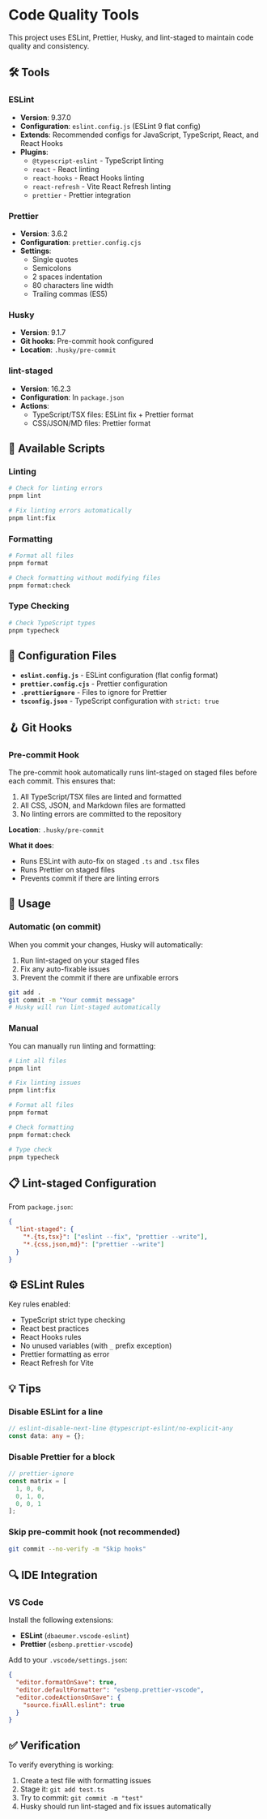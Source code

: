 # Code Quality Tools

This project uses ESLint, Prettier, Husky, and lint-staged to maintain code quality and consistency.

## 🛠️ Tools

### ESLint

- **Version**: 9.37.0
- **Configuration**: `eslint.config.js` (ESLint 9 flat config)
- **Extends**: Recommended configs for JavaScript, TypeScript, React, and React Hooks
- **Plugins**:
  - `@typescript-eslint` - TypeScript linting
  - `react` - React linting
  - `react-hooks` - React Hooks linting
  - `react-refresh` - Vite React Refresh linting
  - `prettier` - Prettier integration

### Prettier

- **Version**: 3.6.2
- **Configuration**: `prettier.config.cjs`
- **Settings**:
  - Single quotes
  - Semicolons
  - 2 spaces indentation
  - 80 characters line width
  - Trailing commas (ES5)

### Husky

- **Version**: 9.1.7
- **Git hooks**: Pre-commit hook configured
- **Location**: `.husky/pre-commit`

### lint-staged

- **Version**: 16.2.3
- **Configuration**: In `package.json`
- **Actions**:
  - TypeScript/TSX files: ESLint fix + Prettier format
  - CSS/JSON/MD files: Prettier format

## 📝 Available Scripts

### Linting

```bash
# Check for linting errors
pnpm lint

# Fix linting errors automatically
pnpm lint:fix
```

### Formatting

```bash
# Format all files
pnpm format

# Check formatting without modifying files
pnpm format:check
```

### Type Checking

```bash
# Check TypeScript types
pnpm typecheck
```

## 🔧 Configuration Files

- **`eslint.config.js`** - ESLint configuration (flat config format)
- **`prettier.config.cjs`** - Prettier configuration
- **`.prettierignore`** - Files to ignore for Prettier
- **`tsconfig.json`** - TypeScript configuration with `strict: true`

## 🪝 Git Hooks

### Pre-commit Hook

The pre-commit hook automatically runs lint-staged on staged files before each commit. This ensures that:

1. All TypeScript/TSX files are linted and formatted
2. All CSS, JSON, and Markdown files are formatted
3. No linting errors are committed to the repository

**Location**: `.husky/pre-commit`

**What it does**:

- Runs ESLint with auto-fix on staged `.ts` and `.tsx` files
- Runs Prettier on staged files
- Prevents commit if there are linting errors

## 🚀 Usage

### Automatic (on commit)

When you commit your changes, Husky will automatically:

1. Run lint-staged on your staged files
2. Fix any auto-fixable issues
3. Prevent the commit if there are unfixable errors

```bash
git add .
git commit -m "Your commit message"
# Husky will run lint-staged automatically
```

### Manual

You can manually run linting and formatting:

```bash
# Lint all files
pnpm lint

# Fix linting issues
pnpm lint:fix

# Format all files
pnpm format

# Check formatting
pnpm format:check

# Type check
pnpm typecheck
```

## 📋 Lint-staged Configuration

From `package.json`:

```json
{
  "lint-staged": {
    "*.{ts,tsx}": ["eslint --fix", "prettier --write"],
    "*.{css,json,md}": ["prettier --write"]
  }
}
```

## ⚙️ ESLint Rules

Key rules enabled:

- TypeScript strict type checking
- React best practices
- React Hooks rules
- No unused variables (with `_` prefix exception)
- Prettier formatting as error
- React Refresh for Vite

## 💡 Tips

### Disable ESLint for a line

```typescript
// eslint-disable-next-line @typescript-eslint/no-explicit-any
const data: any = {};
```

### Disable Prettier for a block

```typescript
// prettier-ignore
const matrix = [
  1, 0, 0,
  0, 1, 0,
  0, 0, 1
];
```

### Skip pre-commit hook (not recommended)

```bash
git commit --no-verify -m "Skip hooks"
```

## 🔍 IDE Integration

### VS Code

Install the following extensions:

- **ESLint** (`dbaeumer.vscode-eslint`)
- **Prettier** (`esbenp.prettier-vscode`)

Add to your `.vscode/settings.json`:

```json
{
  "editor.formatOnSave": true,
  "editor.defaultFormatter": "esbenp.prettier-vscode",
  "editor.codeActionsOnSave": {
    "source.fixAll.eslint": true
  }
}
```

## ✅ Verification

To verify everything is working:

1. Create a test file with formatting issues
2. Stage it: `git add test.ts`
3. Try to commit: `git commit -m "test"`
4. Husky should run lint-staged and fix issues automatically
